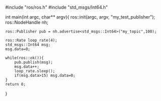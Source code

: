 #include "ros/ros.h" 
#include "std_msgs/Int64.h" 

int main(int argc, char** argv){
	ros::init(argc, argv, "my_test_publisher"); 
	ros::NodeHandle nh; 

	ros::Publisher pub = nh.advertise<std_msgs::Int64>("my_topic",100);
	
	ros::Rate loop_rate(4); 
	std_msgs::Int64 msg;
	msg.data=0; 
	
	while(ros::ok()){
		pub.publish(msg);
        msg.data++;
        loop_rate.sleep();
        if(msg.data>15) msg.data=0;
	}
	return 0;
}
